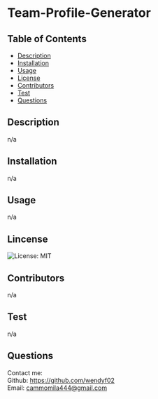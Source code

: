  # Team-Profile-Generator 
  ## Table of Contents
  * [Description](#description)
  * [Installation](#installation)
  * [Usage](#usage)
  * [License](#license)
  * [Contributors](#contributors)
  * [Test](#test)
  * [Questions](#questions)
  
  ## Description
  n/a

  ## Installation
  n/a

  ## Usage
  n/a

  ## Lincense
  ![License: MIT](https://img.shields.io/badge/License-MIT-yellow.svg)

  ## Contributors
  n/a

  ## Test
 n/a
  
  ## Questions

  Contact me:   
  Github: https://github.com/wendyf02   
  Email: cammomila444@gmail.com
